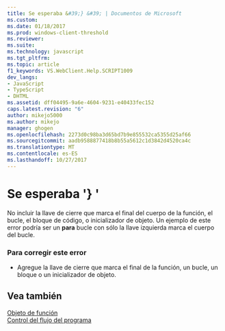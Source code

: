 ```yaml
---
title: Se esperaba &#39;} &#39; | Documentos de Microsoft
ms.custom: 
ms.date: 01/18/2017
ms.prod: windows-client-threshold
ms.reviewer: 
ms.suite: 
ms.technology: javascript
ms.tgt_pltfrm: 
ms.topic: article
f1_keywords: VS.WebClient.Help.SCRIPT1009
dev_langs:
- JavaScript
- TypeScript
- DHTML
ms.assetid: dff04495-9a6e-4604-9231-e40433fec152
caps.latest.revision: "6"
author: mikejo5000
ms.author: mikejo
manager: ghogen
ms.openlocfilehash: 2273d0c98ba3d65bd7b9e855532ca5355d25af66
ms.sourcegitcommit: aadb9588877418b8b55a5612c1d3842d4520ca4c
ms.translationtype: MT
ms.contentlocale: es-ES
ms.lasthandoff: 10/27/2017
---
```

# <a name="expected-3939"></a>Se esperaba &#39;} &#39;
No incluir la llave de cierre que marca el final del cuerpo de la función, el bucle, el bloque de código, o inicializador de objeto. Un ejemplo de este error podría ser un **para** bucle con sólo la llave izquierda marca el cuerpo del bucle.  
  
### <a name="to-correct-this-error"></a>Para corregir este error  
  
-   Agregue la llave de cierre que marca el final de la función, un bucle, un bloque o un inicializador de objeto.  
  
## <a name="see-also"></a>Vea también  
 [Objeto de función](../../javascript/reference/function-object-javascript.md)   
 [Control del flujo del programa](../../javascript/controlling-program-flow-javascript.md)